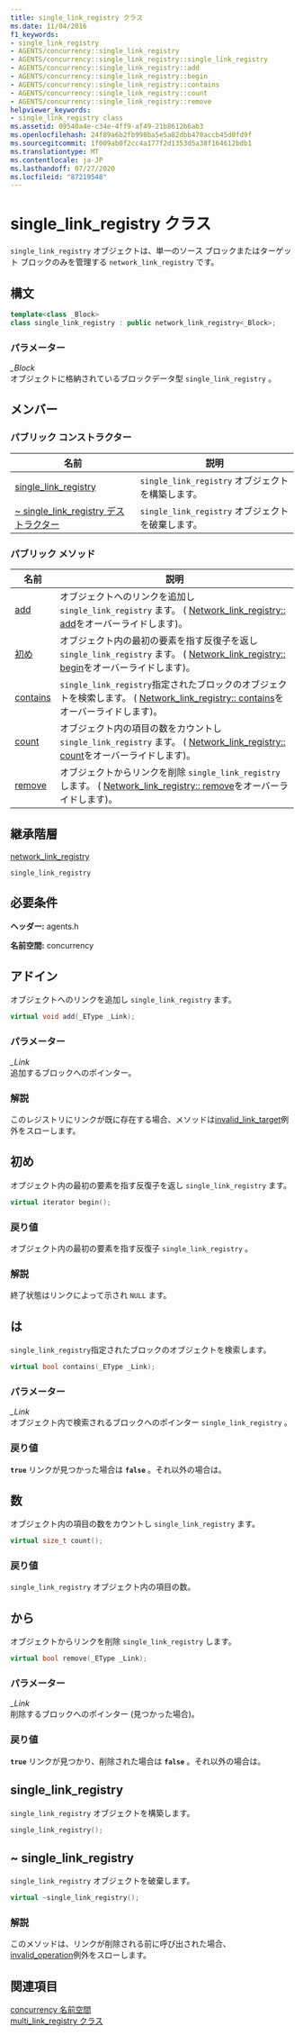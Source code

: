 ```yaml
---
title: single_link_registry クラス
ms.date: 11/04/2016
f1_keywords:
- single_link_registry
- AGENTS/concurrency::single_link_registry
- AGENTS/concurrency::single_link_registry::single_link_registry
- AGENTS/concurrency::single_link_registry::add
- AGENTS/concurrency::single_link_registry::begin
- AGENTS/concurrency::single_link_registry::contains
- AGENTS/concurrency::single_link_registry::count
- AGENTS/concurrency::single_link_registry::remove
helpviewer_keywords:
- single_link_registry class
ms.assetid: 09540a4e-c34e-4ff9-af49-21b8612b6ab3
ms.openlocfilehash: 24f89a6b2fb998ba5e5a82dbb470accb45d0fd9f
ms.sourcegitcommit: 1f009ab0f2cc4a177f2d1353d5a38f164612bdb1
ms.translationtype: MT
ms.contentlocale: ja-JP
ms.lasthandoff: 07/27/2020
ms.locfileid: "87219548"
---
```

# <a name="single_link_registry-class"></a>single_link_registry クラス

`single_link_registry` オブジェクトは、単一のソース ブロックまたはターゲット ブロックのみを管理する `network_link_registry` です。

## <a name="syntax"></a>構文

```cpp
template<class _Block>
class single_link_registry : public network_link_registry<_Block>;
```

### <a name="parameters"></a>パラメーター

*_Block*<br/>
オブジェクトに格納されているブロックデータ型 `single_link_registry` 。

## <a name="members"></a>メンバー

### <a name="public-constructors"></a>パブリック コンストラクター

|名前|説明|
|----------|-----------------|
|[single_link_registry](#ctor)|`single_link_registry` オブジェクトを構築します。|
|[~ single_link_registry デストラクター](#dtor)|`single_link_registry` オブジェクトを破棄します。|

### <a name="public-methods"></a>パブリック メソッド

|名前|説明|
|----------|-----------------|
|[add](#add)|オブジェクトへのリンクを追加し `single_link_registry` ます。 ( [Network_link_registry:: add](network-link-registry-class.md#add)をオーバーライドします)。|
|[初め](#begin)|オブジェクト内の最初の要素を指す反復子を返し `single_link_registry` ます。 ( [Network_link_registry:: begin](network-link-registry-class.md#begin)をオーバーライドします)。|
|[contains](#contains)|`single_link_registry`指定されたブロックのオブジェクトを検索します。 ( [Network_link_registry:: contains](network-link-registry-class.md#contains)をオーバーライドします)。|
|[count](#count)|オブジェクト内の項目の数をカウントし `single_link_registry` ます。 ( [Network_link_registry:: count](network-link-registry-class.md#count)をオーバーライドします)。|
|[remove](#remove)|オブジェクトからリンクを削除 `single_link_registry` します。 ( [Network_link_registry:: remove](network-link-registry-class.md#remove)をオーバーライドします)。|

## <a name="inheritance-hierarchy"></a>継承階層

[network_link_registry](network-link-registry-class.md)

`single_link_registry`

## <a name="requirements"></a>必要条件

**ヘッダー:** agents.h

**名前空間:** concurrency

## <a name="add"></a><a name="add"></a>アドイン

オブジェクトへのリンクを追加し `single_link_registry` ます。

```cpp
virtual void add(_EType _Link);
```

### <a name="parameters"></a>パラメーター

*_Link*<br/>
追加するブロックへのポインター。

### <a name="remarks"></a>解説

このレジストリにリンクが既に存在する場合、メソッドは[invalid_link_target](invalid-link-target-class.md)例外をスローします。

## <a name="begin"></a><a name="begin"></a>初め

オブジェクト内の最初の要素を指す反復子を返し `single_link_registry` ます。

```cpp
virtual iterator begin();
```

### <a name="return-value"></a>戻り値

オブジェクト内の最初の要素を指す反復子 `single_link_registry` 。

### <a name="remarks"></a>解説

終了状態はリンクによって示され `NULL` ます。

## <a name="contains"></a><a name="contains"></a>は

`single_link_registry`指定されたブロックのオブジェクトを検索します。

```cpp
virtual bool contains(_EType _Link);
```

### <a name="parameters"></a>パラメーター

*_Link*<br/>
オブジェクト内で検索されるブロックへのポインター `single_link_registry` 。

### <a name="return-value"></a>戻り値

**`true`** リンクが見つかった場合は **`false`** 。それ以外の場合は。

## <a name="count"></a><a name="count"></a>数

オブジェクト内の項目の数をカウントし `single_link_registry` ます。

```cpp
virtual size_t count();
```

### <a name="return-value"></a>戻り値

`single_link_registry` オブジェクト内の項目の数。

## <a name="remove"></a><a name="remove"></a>から

オブジェクトからリンクを削除 `single_link_registry` します。

```cpp
virtual bool remove(_EType _Link);
```

### <a name="parameters"></a>パラメーター

*_Link*<br/>
削除するブロックへのポインター (見つかった場合)。

### <a name="return-value"></a>戻り値

**`true`** リンクが見つかり、削除された場合は **`false`** 。それ以外の場合は。

## <a name="single_link_registry"></a><a name="ctor"></a>single_link_registry

`single_link_registry` オブジェクトを構築します。

```cpp
single_link_registry();
```

## <a name="single_link_registry"></a><a name="dtor"></a>~ single_link_registry

`single_link_registry` オブジェクトを破棄します。

```cpp
virtual ~single_link_registry();
```

### <a name="remarks"></a>解説

このメソッドは、リンクが削除される前に呼び出された場合、 [invalid_operation](invalid-operation-class.md)例外をスローします。

## <a name="see-also"></a>関連項目

[concurrency 名前空間](concurrency-namespace.md)<br/>
[multi_link_registry クラス](multi-link-registry-class.md)
